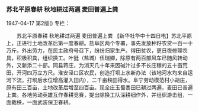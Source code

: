 ### 苏北平原春耕  秋地耕过两遍  麦田普遍上粪

1947-04-17
第2版()
专栏：

　　苏北平原春耕
    秋地耕过两遍
    麦田普遍上粪
    【新华社华中十四日电】苏北平原上，正进行土地改革后第一度春耕。盐阜区两个专署，事先发放种籽农贷一百一十万斤。外出劳力，在民主政府号召下，纷纷归家生产。得田贫农，更日夜修理农具，积极积粪，组织换工。叶挺（盐城）伍瑞卿，除原有两百部风车已随风转动外，又新添二十部。同县蒋庄，为消灭几十年来因碱汁过多不长庄稼的五十亩荒田，开河四万立方尺。淮安泾口区农民，创造打坝上水新办法（该地河水均来自运河下流，打坝后水位增高灌入田内），二千亩秧田得水。阜宁劳动模范村小胡庄，原有田三百亩，土地改革后增至四百亩。现全庄玉蜀黍田已耕过两遍，麦田已普遍上粪。各地劳动英雄互作春耕竞赛，提出除换工队深耕细作外，并组织游击组，一面栽秧，一面武装保卫春耕。
